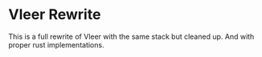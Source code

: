 # Vleer Rewrite 

This is a full rewrite of Vleer with the same stack but cleaned up. And with proper rust implementations.

